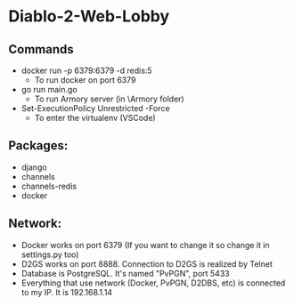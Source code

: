 # Diablo-2-Web-Lobby

## Commands
- docker run -p 6379:6379 -d redis:5
    - To run docker on port 6379
- go run main.go 
    - To run Armory server (in \Armory folder)
- Set-ExecutionPolicy Unrestricted -Force
    - To enter the virtualenv (VSCode)

## Packages:
- django
- channels
- channels-redis
- docker

## Network:
- Docker works on port 6379 (If you want to change it so change it in settings.py too)
- D2GS works on port 8888. Connection to D2GS is realized by Telnet
- Database is PostgreSQL. It's named "PvPGN", port 5433
- Everything that use network (Docker, PvPGN, D2DBS, etc) is connected to my IP. It is 192.168.1.14
